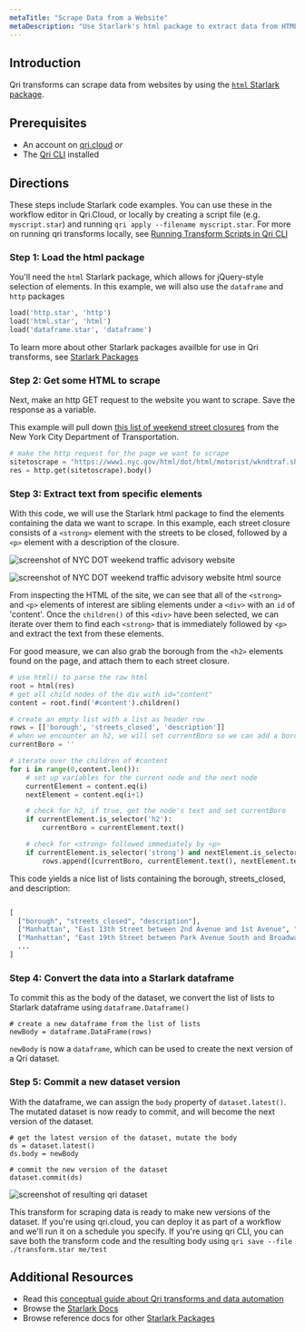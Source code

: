 ```yaml
---
metaTitle: "Scrape Data from a Website"
metaDescription: "Use Starlark's html package to extract data from HTML"
---
```


## Introduction

Qri transforms can scrape data from websites by using the [`html` Starlark package](/docs/reference/starlark-packages/html).  

## Prerequisites

* An account on [qri.cloud](https://qri.cloud) _or_
* The [Qri CLI]() installed

## Directions

These steps include Starlark code examples. You can use these in the workflow editor in Qri.Cloud, or locally by creating a script file (e.g. `myscript.star`) and running `qri apply --filename myscript.star`.  For more on running qri transforms locally, see [Running Transform Scripts in Qri CLI]()

### Step 1: Load the html package

You'll need the `html` Starlark package, which allows for jQuery-style selection of elements.  In this example, we will also use the `dataframe` and `http` packages

```python
load('http.star', 'http')
load('html.star', 'html')
load('dataframe.star', 'dataframe')
```

To learn more about other Starlark packages availble for use in Qri transforms, see [Starlark Packages](/docs/reference/starlark-packages)

### Step 2: Get some HTML to scrape

Next, make an http GET request to the website you want to scrape.  Save the response as a variable.

This example will pull down [this list of weekend street closures](https://www1.nyc.gov/html/dot/html/motorist/wkndtraf.shtml) from the New York City Department of Transportation.

```python
# make the http request for the page we want to scrape
sitetoscrape = "https://www1.nyc.gov/html/dot/html/motorist/wkndtraf.shtml"
res = http.get(sitetoscrape).body()
```

### Step 3: Extract text from specific elements

With this code, we will use the Starlark html package to find the elements containing the data we want to scrape.  In this example, each street closure consists of a `<strong>` element with the streets to be closed, followed by a `<p>` element with a description of the closure.

![screenshot of NYC DOT weekend traffic advisory website](/img/docs/guides/transforms/scrape-data-from-a-website/nycdot-weekend-traffic-advisory.png)


![screenshot of NYC DOT weekend traffic advisory website html source](/img/docs/guides/transforms/scrape-data-from-a-website/nycdot-weekend-traffic-advisory-html.png)

From inspecting the HTML of the site, we can see that all of the `<strong>` and `<p>` elements of interest are sibling elements under a `<div>` with an `id` of 'content'.  Once the `children()` of this `<div>` have been selected, we can iterate over them to find each `<strong>` that is immediately followed by `<p>` and extract the text from these elements.

For good measure, we can also grab the borough from the `<h2>` elements found on the page, and attach them to each street closure.

```python
# use html() to parse the raw html
root = html(res)
# get all child nodes of the div with id="content"
content = root.find('#content').children()

# create an empty list with a list as header row
rows = [['borough', 'streets_closed', 'description']]
# when we encounter an h2, we will set currentBoro so we can add a boro to each event row
currentBoro = ''

# iterate over the children of #content
for i in range(0,content.len()):
    # set up variables for the current node and the next node
    currentElement = content.eq(i)
    nextElement = content.eq(i+1)

    # check for h2, if true, get the node's text and set currentBoro
    if currentElement.is_selector('h2'):
        currentBoro = currentElement.text()

    # check for <strong> followed immediately by <p>
    if currentElement.is_selector('strong') and nextElement.is_selector('p'):
        rows.append([currentBoro, currentElement.text(), nextElement.text()])

```

This code yields a nice list of lists containing the borough, streets_closed, and description:

```python

[
  ["borough", "streets_closed", "description"],
  ["Manhattan", "East 13th Street between 2nd Avenue and 1st Avenue", "This street will be closed Saturday from 8 am to 6 pm and Sunday from 9 am to 6 pm through 10/3/21 to facilitate crane operation."],
  ["Manhattan", "East 19th Street between Park Avenue South and Broadway", "This street will be closed Saturday and Sunday from 7 am to 7 pm through 10/3/21 to facilitate crane operation."],
  ...
]

```

### Step 4: Convert the data into a Starlark dataframe

To commit this as the body of the dataset, we convert the list of lists to Starlark dataframe using `dataframe.Dataframe()`

```
# create a new dataframe from the list of lists
newBody = dataframe.DataFrame(rows)
```

`newBody` is now a `dataframe`, which can be used to create the next version of a Qri dataset.

### Step 5: Commit a new dataset version

With the dataframe, we can assign the `body` property of `dataset.latest()`.  The mutated dataset is now ready to commit, and will become the next version of the dataset.

```
# get the latest version of the dataset, mutate the body
ds = dataset.latest()
ds.body = newBody

# commit the new version of the dataset
dataset.commit(ds)
```

![screenshot of resulting qri dataset](/img/docs/guides/transforms/scrape-data-from-a-website/qri-dataset-body.png)

This transform for scraping data is ready to make new versions of the dataset.  If you're using qri.cloud, you can deploy it as part of a workflow and we'll run it on a schedule you specify. If you're using qri CLI, you can save both the transform code and the resulting body using `qri save --file ./transform.star me/test`


## Additional Resources

* Read this [conceptual guide about Qri transforms and data automation](/docs/concepts/understanding-qri/how-qri-data-transforms-and-automation-work)
* Browse the [Starlark Docs](/docs/reference/starlark-language)
* Browse reference docs for other [Starlark Packages](/docs/reference/starlark-packages)
